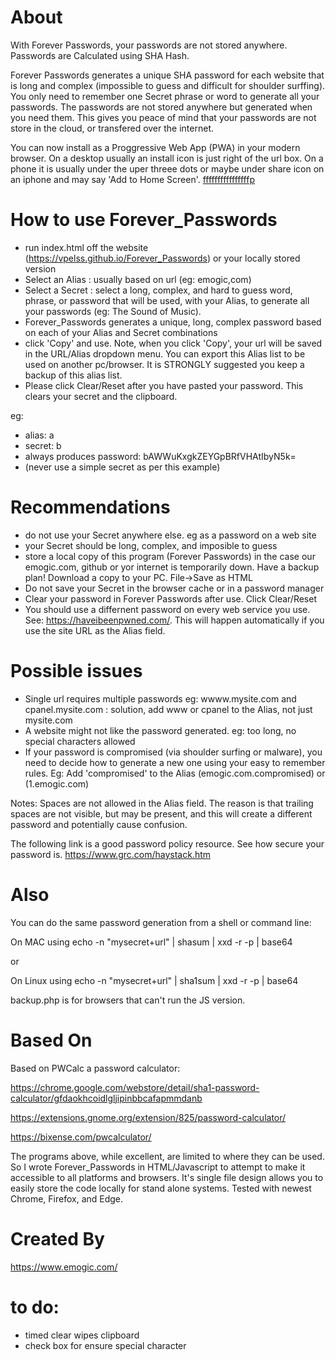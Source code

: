 
# About

With Forever Passwords, your passwords are not stored anywhere. Passwords are Calculated using SHA Hash.

Forever Passwords generates a unique SHA password for each website that is long and complex (impossible to guess and difficult for shoulder surffing). You only need to remember one Secret phrase or word to generate all your passwords. The passwords are not stored anywhere but generated when you need them. This gives you peace of mind that your passwords are not store in the cloud, or transfered over the internet. 

You can now install as a Proggressive Web App (PWA) in your modern browser. On a desktop usually an install icon is just right of the url box. On a phone it is usually under the uper threee dots or maybe under share icon on an iphone and may say 'Add to Home Screen'. <a href="https://vpelss.github.io/Forever_Passwords" target="blank">ffffffffffffffffp</a>

# How to use Forever_Passwords

- run index.html off the website (https://vpelss.github.io/Forever_Passwords) or your locally stored version
- Select an Alias : usually based on url (eg: emogic,com)
- Select a Secret : select a long, complex, and hard to guess word, phrase, or password that will be used, with your Alias, to generate all your passwords (eg: The Sound of Music).
- Forever_Passwords generates a unique, long, complex password based on each of your Alias and Secret combinations
- click 'Copy' and use. Note, when you click 'Copy', your url will be saved in the URL/Alias dropdown menu. You can export this Alias list to be used on another pc/browser. It is STRONGLY suggested you keep a backup of this alias list.
- Please click Clear/Reset after you have pasted your password. This clears your secret and the clipboard.

eg:
- alias: a
- secret: b 
- always produces password: bAWWuKxgkZEYGpBRfVHAtIbyN5k=
- (never use a simple secret as per this example)

# Recommendations

- do not use your Secret anywhere else. eg as a password on a web site
- your Secret should be long, complex, and imposible to guess
- store a local copy of this program (Forever Passwords) in the case our emogic.com, github or yor internet is temporarily down. Have a backup plan! Download a copy to your PC. File->Save as HTML
- Do not save your Secret in the browser cache or in a password manager
- Clear your password in Forever Passwords after use. Click Clear/Reset
- You should use a differnent password on every web service you use. See: https://haveibeenpwned.com/. This will happen automatically if you use the site URL as the Alias field.

# Possible issues

- Single url requires multiple passwords eg: wwww.mysite.com and cpanel.mysite.com : solution, add www or cpanel to the Alias, not just mysite.com
- A website might not like the password generated. eg: too long, no special characters allowed
- If your password is compromised (via shoulder surfing or malware), you need to decide how to generate a new one using your easy to remember rules. Eg: Add 'compromised' to the Alias (emogic.com.compromised) or (1.emogic.com) 

Notes: Spaces are not allowed in the Alias field. The reason is that trailing spaces are not visible, but may be present, and this will create a different password and potentially cause confusion.

The following link is a good password policy resource. See how secure your password is.
https://www.grc.com/haystack.htm

# Also

You can do the same password generation from a shell or command line:

On MAC using
echo -n "mysecret+url" | shasum | xxd -r -p | base64

or

On Linux using
echo -n "mysecret+url" | sha1sum | xxd -r -p | base64

backup.php is for browsers that can't run the JS version.

# Based On

Based on PWCalc a password calculator:

https://chrome.google.com/webstore/detail/sha1-password-calculator/gfdaokhcoidlgljipinbbcafapmmdanb

https://extensions.gnome.org/extension/825/password-calculator/

https://bixense.com/pwcalculator/

The programs above, while excellent, are limited to where they can be used. So I wrote Forever_Passwords in HTML/Javascript to attempt to make it accessible to all platforms and browsers. It's single file design allows you to easily store the code locally for stand alone systems. Tested with newest Chrome, Firefox, and Edge.

# Created By

https://www.emogic.com/

# to do:

- timed clear wipes clipboard
- check box for ensure special character 
